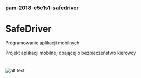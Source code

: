 ### pam-2018-e5c1s1-safedriver

# SafeDriver

Programowanie aplikacji mobilnych

Projekt aplikacji mobilnej dbającej o bezpieczeństwo kierowcy


#


![alt text](https://github.com/wel-wat/pam-2018-e5c1s1-safedriver/blob/Prezentacje/images/all.png)
